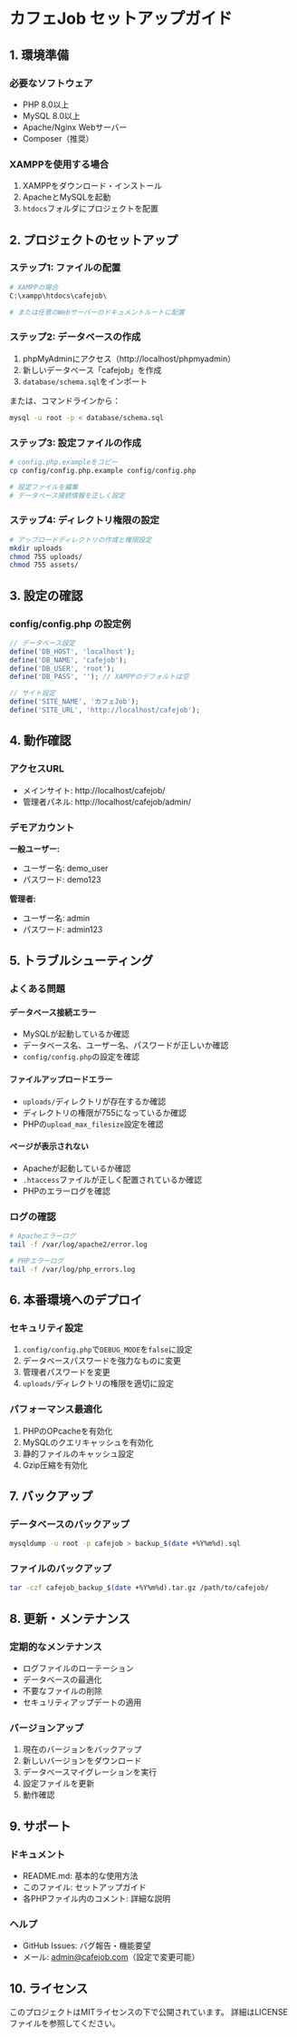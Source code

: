 # カフェJob セットアップガイド

## 1. 環境準備

### 必要なソフトウェア
- PHP 8.0以上
- MySQL 8.0以上
- Apache/Nginx Webサーバー
- Composer（推奨）

### XAMPPを使用する場合
1. XAMPPをダウンロード・インストール
2. ApacheとMySQLを起動
3. `htdocs`フォルダにプロジェクトを配置

## 2. プロジェクトのセットアップ

### ステップ1: ファイルの配置
```bash
# XAMPPの場合
C:\xampp\htdocs\cafejob\

# または任意のWebサーバーのドキュメントルートに配置
```

### ステップ2: データベースの作成
1. phpMyAdminにアクセス（http://localhost/phpmyadmin）
2. 新しいデータベース「cafejob」を作成
3. `database/schema.sql`をインポート

または、コマンドラインから：
```bash
mysql -u root -p < database/schema.sql
```

### ステップ3: 設定ファイルの作成
```bash
# config.php.exampleをコピー
cp config/config.php.example config/config.php

# 設定ファイルを編集
# データベース接続情報を正しく設定
```

### ステップ4: ディレクトリ権限の設定
```bash
# アップロードディレクトリの作成と権限設定
mkdir uploads
chmod 755 uploads/
chmod 755 assets/
```

## 3. 設定の確認

### config/config.php の設定例
```php
// データベース設定
define('DB_HOST', 'localhost');
define('DB_NAME', 'cafejob');
define('DB_USER', 'root');
define('DB_PASS', ''); // XAMPPのデフォルトは空

// サイト設定
define('SITE_NAME', 'カフェJob');
define('SITE_URL', 'http://localhost/cafejob');
```

## 4. 動作確認

### アクセスURL
- メインサイト: http://localhost/cafejob/
- 管理者パネル: http://localhost/cafejob/admin/

### デモアカウント
**一般ユーザー:**
- ユーザー名: demo_user
- パスワード: demo123

**管理者:**
- ユーザー名: admin
- パスワード: admin123

## 5. トラブルシューティング

### よくある問題

#### データベース接続エラー
- MySQLが起動しているか確認
- データベース名、ユーザー名、パスワードが正しいか確認
- `config/config.php`の設定を確認

#### ファイルアップロードエラー
- `uploads/`ディレクトリが存在するか確認
- ディレクトリの権限が755になっているか確認
- PHPの`upload_max_filesize`設定を確認

#### ページが表示されない
- Apacheが起動しているか確認
- `.htaccess`ファイルが正しく配置されているか確認
- PHPのエラーログを確認

### ログの確認
```bash
# Apacheエラーログ
tail -f /var/log/apache2/error.log

# PHPエラーログ
tail -f /var/log/php_errors.log
```

## 6. 本番環境へのデプロイ

### セキュリティ設定
1. `config/config.php`で`DEBUG_MODE`を`false`に設定
2. データベースパスワードを強力なものに変更
3. 管理者パスワードを変更
4. `uploads/`ディレクトリの権限を適切に設定

### パフォーマンス最適化
1. PHPのOPcacheを有効化
2. MySQLのクエリキャッシュを有効化
3. 静的ファイルのキャッシュ設定
4. Gzip圧縮を有効化

## 7. バックアップ

### データベースのバックアップ
```bash
mysqldump -u root -p cafejob > backup_$(date +%Y%m%d).sql
```

### ファイルのバックアップ
```bash
tar -czf cafejob_backup_$(date +%Y%m%d).tar.gz /path/to/cafejob/
```

## 8. 更新・メンテナンス

### 定期的なメンテナンス
- ログファイルのローテーション
- データベースの最適化
- 不要なファイルの削除
- セキュリティアップデートの適用

### バージョンアップ
1. 現在のバージョンをバックアップ
2. 新しいバージョンをダウンロード
3. データベースマイグレーションを実行
4. 設定ファイルを更新
5. 動作確認

## 9. サポート

### ドキュメント
- README.md: 基本的な使用方法
- このファイル: セットアップガイド
- 各PHPファイル内のコメント: 詳細な説明

### ヘルプ
- GitHub Issues: バグ報告・機能要望
- メール: admin@cafejob.com（設定で変更可能）

## 10. ライセンス

このプロジェクトはMITライセンスの下で公開されています。
詳細はLICENSEファイルを参照してください。

